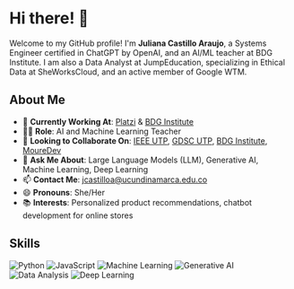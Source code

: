 # Hi there! 👋

Welcome to my GitHub profile! I'm **Juliana Castillo Araujo**, a Systems Engineer certified in ChatGPT by OpenAI, and an AI/ML teacher at BDG Institute. I am also a Data Analyst at JumpEducation, specializing in Ethical Data at SheWorksCloud, and an active member of Google WTM.

## About Me
- 🔭 **Currently Working At**: [Platzi](https://platzi.com) & [BDG Institute](https://bdginstitute.edu.co)
- 👩‍🏫 **Role**: AI and Machine Learning Teacher
- 👯 **Looking to Collaborate On**: [IEEE UTP](https://www.ieee.org), [GDSC UTP](https://developers.google.com/community/gdsc), [BDG Institute](https://bdginstitute.edu.co), [MoureDev](https://moure.dev)
- 💬 **Ask Me About**: Large Language Models (LLM), Generative AI, Machine Learning, Deep Learning
- 📫 **Contact Me**: [jcastilloa@ucundinamarca.edu.co](mailto:jcastilloa@ucundinamarca.edu.co)
- 😄 **Pronouns**: She/Her
- 📚 **Interests**: Personalized product recommendations, chatbot development for online stores

## Skills
![Python](https://img.shields.io/badge/Python-3776AB?style=for-the-badge&logo=python&logoColor=white)
![JavaScript](https://img.shields.io/badge/JavaScript-F7DF1E?style=for-the-badge&logo=javascript&logoColor=black)
![Machine Learning](https://img.shields.io/badge/Machine%20Learning-FF6F00?style=for-the-badge&logo=machine-learning&logoColor=white)
![Generative AI](https://img.shields.io/badge/Generative%20AI-00D1A4?style=for-the-badge&logo=ai&logoColor=white)
![Data Analysis](https://img.shields.io/badge/Data%20Analysis-4CAF50?style=for-the-badge&logo=data-analysis&logoColor=white)
![Deep Learning](https://img.shields.io/badge/Deep%20Learning-8E44AD?style=for-the-badge&logo=deep-learning&logoColor=white)
